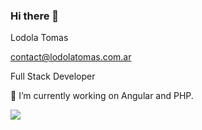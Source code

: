 ### Hi there 👋

<!--
**LodolaTomas/LodolaTomas** is a ✨ _special_ ✨ repository because its `README.md` (this file) appears on your GitHub profile.

Here are some ideas to get you started:

- 🔭 I’m currently working on ...
- 🌱 I’m currently learning ...
- 👯 I’m looking to collaborate on ...
- 🤔 I’m looking for help with ...
- 💬 Ask me about ...
- 📫 How to reach me: ...
- 😄 Pronouns: ...
- ⚡ Fun fact: ...
-->

Lodola Tomas

contact@lodolatomas.com.ar

Full Stack Developer

🔭 I’m currently working on Angular and PHP.

<img
  src="https://cr-ss-service.azurewebsites.net/api/ScreenShot?widget=summary&username=lodolatomas&badges=2&show-avatar=false&style=--header-bg-color:%23000;--border-radius:10px"
/>


